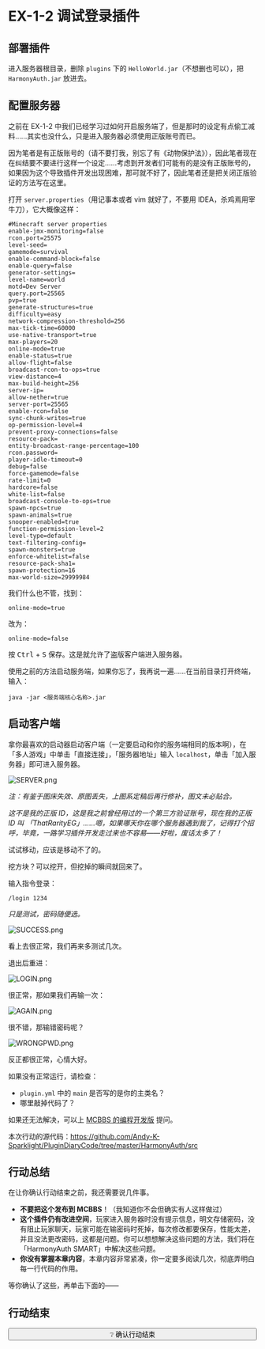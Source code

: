 # EX-1-2 调试登录插件

## 部署插件

进入服务器根目录，删除 `plugins` 下的 `HelloWorld.jar`（不想删也可以），把 `HarmonyAuth.jar` 放进去。

## 配置服务器

之前在 EX-1-2 中我们已经学习过如何开启服务端了，但是那时的设定有点偷工减料……其实也没什么，只是进入服务器必须使用正版账号而已。

因为笔者是有正版账号的（请不要打我，别忘了有《动物保护法》），因此笔者现在在纠结要不要进行这样一个设定……考虑到开发者们可能有的是没有正版账号的，如果因为这个导致插件开发出现困难，那可就不好了，因此笔者还是把关闭正版验证的方法写在这里。

打开 `server.properties`（用记事本或者 vim 就好了，不要用 IDEA，杀鸡焉用宰牛刀），它大概像这样：

```properties
#Minecraft server properties
enable-jmx-monitoring=false
rcon.port=25575
level-seed=
gamemode=survival
enable-command-block=false
enable-query=false
generator-settings=
level-name=world
motd=Dev Server
query.port=25565
pvp=true
generate-structures=true
difficulty=easy
network-compression-threshold=256
max-tick-time=60000
use-native-transport=true
max-players=20
online-mode=true
enable-status=true
allow-flight=false
broadcast-rcon-to-ops=true
view-distance=4
max-build-height=256
server-ip=
allow-nether=true
server-port=25565
enable-rcon=false
sync-chunk-writes=true
op-permission-level=4
prevent-proxy-connections=false
resource-pack=
entity-broadcast-range-percentage=100
rcon.password=
player-idle-timeout=0
debug=false
force-gamemode=false
rate-limit=0
hardcore=false
white-list=false
broadcast-console-to-ops=true
spawn-npcs=true
spawn-animals=true
snooper-enabled=true
function-permission-level=2
level-type=default
text-filtering-config=
spawn-monsters=true
enforce-whitelist=false
resource-pack-sha1=
spawn-protection=16
max-world-size=29999984
```

我们什么也不管，找到：

```properties
online-mode=true
```

改为：

```properties
online-mode=false
```

按 <kbd>Ctrl</kbd> + <kbd>S</kbd> 保存。这是就允许了盗版客户端进入服务器。

使用之前的方法启动服务端，如果你忘了，我再说一遍……在当前目录打开终端，输入：

```
java -jar <服务端核心名称>.jar
```

## 启动客户端

拿你最喜欢的启动器启动客户端（一定要启动和你的服务端相同的版本啊），在「多人游戏」中单击「直接连接」，「服务器地址」输入 `localhost`，单击「加入服务器」即可进入服务器。

![SERVER.png](https://s2.loli.net/2022/04/15/hBlogFdRup6v91N.png)

*注：有鉴于图床失效、原图丢失，上图系定稿后再行修补，图文未必贴合。*

*这不是我的正版 ID，这是我之前曾经用过的一个第三方验证账号，现在我的正版 ID 叫 「ThatRarityEG」……嗯，如果哪天你在哪个服务器遇到我了，记得打个招呼，毕竟，一路学习插件开发走过来也不容易——好啦，废话太多了！*

试试移动，应该是移动不了的。

挖方块？可以挖开，但挖掉的瞬间就回来了。

输入指令登录：

```
/login 1234
```

*只是测试，密码随便选。*

![SUCCESS.png](https://s2.loli.net/2022/04/15/jXtZQgb3vfcpFd2.png)

看上去很正常，我们再来多测试几次。

退出后重进：

![LOGIN.png](https://s2.loli.net/2022/04/15/P9gXE4N6aubeshW.png)

很正常，那如果我们再输一次：

![AGAIN.png](https://s2.loli.net/2022/04/15/h2gUNLGamnBY3DH.png)

很不错，那输错密码呢？

![WRONGPWD.png](https://s2.loli.net/2022/04/15/nwugel6HVPomjsL.png)

反正都很正常，心情大好。

如果没有正常运行，请检查：

- `plugin.yml` 中的 `main` 是否写的是你的主类名？
- 哪里敲掉代码了？

如果还无法解决，可以上 [MCBBS 的编程开发版](https://www.mcbbs.net/forum-development-1.html) 提问。

本次行动的源代码：https://github.com/Andy-K-Sparklight/PluginDiaryCode/tree/master/HarmonyAuth/src

## 行动总结

在让你确认行动结束之前，我还需要说几件事。

- **不要把这个发布到 MCBBS**！（我知道你不会但确实有人这样做过）
- **这个插件仍有改进空间**，玩家进入服务器时没有提示信息，明文存储密码，没有阻止玩家聊天，玩家可能在输密码时死掉，每次修改都要保存，性能太差，并且没法更改密码，这都是问题。你可以想想解决这些问题的方法，我们将在「HarmonyAuth SMART」中解决这些问题。
- **你没有掌握本章内容**，本章内容非常紧凑，你一定要多阅读几次，彻底弄明白每一行代码的作用。

等你确认了这些，再单击下面的——

## 行动结束

<button type='button' class="btn-unconfirmed" style="width:100%;transition:500ms;" onclick="this.innerHTML=' ✓ 恭喜！';document.getElementById('hiddenEle').style.display = 'block';this.className='btn-confirmed';this.onclick=function(){};"> ❔ 确认行动结束 </button>

<div id='hiddenEle' style='display:none;'>

> 行动结果：完成

恭喜！不管怎么说，这也是你的第一个实用型插件了！

听首歌吧~

（没有自动播放，我相信你，你会听的，对吧？）

<iframe frameborder="no" border="0" marginwidth="0" marginheight="0" width="100%" height="86" src="//music.163.com/outchain/player?type=2&id=430297477&auto=0&height=66"></iframe>

那么，我们第三章再见！

</div>